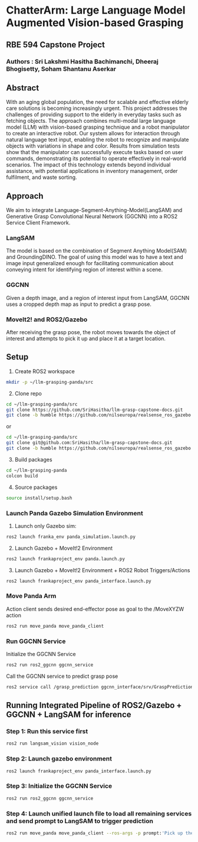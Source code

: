 # ChatterArm: Large Language Model Augmented Vision-based Grasping​
## RBE 594 Capstone Project
### Authors : Sri Lakshmi Hasitha Bachimanchi, Dheeraj Bhogisetty, Soham Shantanu Aserkar​

## Abstract

With an aging global population, the need for scalable and effective elderly care solutions is becoming increasingly urgent. This project addresses the challenges of providing support to the elderly in everyday tasks such as fetching objects. The approach combines multi-modal large language model (LLM) with vision-based grasping technique and a robot manipulator to create an interactive robot. Our system allows for interaction through natural language text input, enabling the robot to recognize and manipulate objects with variations in shape and color. Results from simulation tests show that the manipulator can successfully execute tasks based on user commands, demonstrating its potential to operate effectively in real-world scenarios. The impact of this technology extends beyond individual assistance, with potential applications in inventory management, order fulfilment, and waste sorting.

## Approach
We aim to integrate Language-Segment-Anything-Model(LangSAM) and Generative Grasp Convolutional Neural Network (GGCNN) into a ROS2 Service Client Framework.

### LangSAM
The model is based on the combination of Segment Anything Model(SAM) and GroundingDINO. The goal of using this model was to have a text and image input generalized enough for facilitating communication about conveying intent for identifying region of interest within a scene.

### GGCNN
Given a depth image, and a region of interest input from LangSAM, GGCNN uses a cropped depth map as input to predict a grasp pose.

### MoveIt2! and ROS2/Gazebo
After receiving the grasp pose, the robot moves towards the object of interest and attempts to pick it up and place it at a target location.

## Setup 

1. Create ROS2 workspace
   
```sh
mkdir -p ~/llm-grasping-panda/src
```

2. Clone repo
```sh
cd ~/llm-grasping-panda/src
git clone https://github.com/SriHasitha/llm-grasp-capstone-docs.git
git clone -b humble https://github.com/nilseuropa/realsense_ros_gazebo.git
```
or
```sh
cd ~/llm-grasping-panda/src
git clone git@github.com:SriHasitha/llm-grasp-capstone-docs.git
git clone -b humble https://github.com/nilseuropa/realsense_ros_gazebo.git
```


3. Build packages
```sh
cd ~/llm-grasping-panda
colcon build
```

4. Source packages
```sh
source install/setup.bash
```

### Launch Panda Gazebo Simulation Environment

1. Launch only Gazebo sim:

```sh
ros2 launch franka_env panda_simulation.launch.py
```

2. Launch Gazebo + MoveIt!2 Environment

```sh
ros2 launch frankaproject_env panda.launch.py
```

3. Launch Gazebo + MoveIt!2 Environment + ROS2 Robot Triggers/Actions

```sh
ros2 launch frankaproject_env panda_interface.launch.py
```

### Move Panda Arm

Action client sends desired end-effector pose as goal to the /MoveXYZW action

```sh
ros2 run move_panda move_panda_client
```
### Run GGCNN Service

Initialize the GGCNN Service

```sh
ros2 run ros2_ggcnn ggcnn_service
```

Call the GGCNN service to predict grasp pose

```sh
ros2 service call /grasp_prediction ggcnn_interface/srv/GraspPrediction
```
## Running Integrated Pipeline of ROS2/Gazebo + GGCNN + LangSAM for inference

### Step 1: Run this service first
```sh
ros2 run langsam_vision vision_node
```
### Step 2: Launch gazebo environment
```sh
ros2 launch frankaproject_env panda_interface.launch.py
```
### Step 3: Initialize the GGCNN Service
```sh
ros2 run ros2_ggcnn ggcnn_service
```
### Step 4: Launch unified launch file to load all remaining services and send prompt to LangSAM to trigger prediction
```sh
ros2 run move_panda move_panda_client --ros-args -p prompt:'Pick up the green ball'
```
